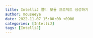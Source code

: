 ```yaml
---
title: IntelliJ 멀티 모듈 프로젝트 생성하기
author: mouseeye
date: 2022-11-07 15:00:00 +0900
categories: [IntelliJ]
tags: [IntelliJ]
---
```


###


